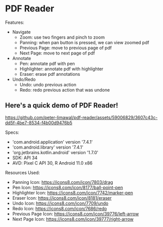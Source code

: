 # PDF Reader

Features:
- Navigate
  - Zoom: use two fingers and pinch to zoom
  - Panning: when pan button is pressed, we can view zoomed pdf
  - Previous Page: move to previous page of pdf
  - Next Page: move to next page of pdf
- Annotate
  - Pen: annotate pdf with pen
  - Highlighter: annotate pdf with highlighter
  - Eraser: erase pdf annotations
- Undo/Redo
  - Undo: undo previous action
  - Redo: redo previous action that was undone

## Here's a quick demo of PDF Reader!

https://github.com/peter-limawal/pdf-reader/assets/59006829/3607c43c-dd5f-4be7-8534-f4b00d9476b5

Specs:
- 'com.android.application' version '7.4.1'
- 'com.android.library' version '7.4.1'
- 'org.jetbrains.kotlin.android' version '1.7.0'
- SDK: API 34
- AVD: Pixel C API 30, R Android 11.0 x86

Resources Used:
- Panning Icon: https://icons8.com/icon/7803/drag
- Pen Icon: https://icons8.com/icon/8177/ball-point-pen  
- Highlighter Icon: https://icons8.com/icon/7742/marker-pen  
- Eraser Icon: https://icons8.com/icon/8181/eraser
- Undo Icon: https://icons8.com/icon/7709/undo
- Redo Icon: https://icons8.com/icon/7686/redo
- Previous Page Icon: https://icons8.com/icon/39776/left-arrow
- Next Page Icon: https://icons8.com/icon/39777/right-arrow
